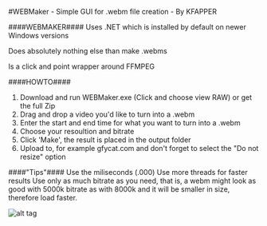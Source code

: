 #WEBMaker - Simple GUI for .webm file creation - By KFAPPER

####WEBMAKER####
Uses .NET which is installed by default on newer Windows versions

Does absolutely nothing else than make .webms

Is a click and point wrapper around FFMPEG

####HOWTO####

1. Download and run WEBMaker.exe (Click and choose view RAW) or get the full Zip
2. Drag and drop a video you'd like to turn into a .webm
3. Enter the start and end time for what you want to turn into a .webm
4. Choose your resoultion and bitrate
5. Click 'Make', the result is placed in the output folder
6. Upload to, for example gfycat.com and don't forget to select the "Do not resize" option

####"Tips"####
Use the miliseconds (.000)
Use more threads for faster results
Use only as much bitrate as you need, that is, a webm might look as good with 5000k bitrate as with 8000k and it will be smaller in size, therefore load faster.

![alt tag](https://i.imgur.com/E0a28Zr.png)
